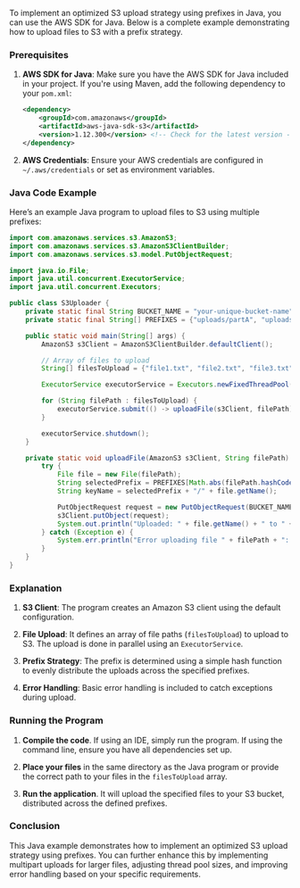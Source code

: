 To implement an optimized S3 upload strategy using prefixes in Java, you can use the AWS SDK for Java. Below is a complete example demonstrating how to upload files to S3 with a prefix strategy.

### Prerequisites

1. **AWS SDK for Java**: Make sure you have the AWS SDK for Java included in your project. If you're using Maven, add the following dependency to your `pom.xml`:

   ```xml
   <dependency>
       <groupId>com.amazonaws</groupId>
       <artifactId>aws-java-sdk-s3</artifactId>
       <version>1.12.300</version> <!-- Check for the latest version -->
   </dependency>
   ```

2. **AWS Credentials**: Ensure your AWS credentials are configured in `~/.aws/credentials` or set as environment variables.

### Java Code Example

Here’s an example Java program to upload files to S3 using multiple prefixes:

```java
import com.amazonaws.services.s3.AmazonS3;
import com.amazonaws.services.s3.AmazonS3ClientBuilder;
import com.amazonaws.services.s3.model.PutObjectRequest;

import java.io.File;
import java.util.concurrent.ExecutorService;
import java.util.concurrent.Executors;

public class S3Uploader {
    private static final String BUCKET_NAME = "your-unique-bucket-name"; // Change to your bucket name
    private static final String[] PREFIXES = {"uploads/partA", "uploads/partB"};

    public static void main(String[] args) {
        AmazonS3 s3Client = AmazonS3ClientBuilder.defaultClient();

        // Array of files to upload
        String[] filesToUpload = {"file1.txt", "file2.txt", "file3.txt"};

        ExecutorService executorService = Executors.newFixedThreadPool(4); // Adjust thread pool size as needed

        for (String filePath : filesToUpload) {
            executorService.submit(() -> uploadFile(s3Client, filePath));
        }

        executorService.shutdown();
    }

    private static void uploadFile(AmazonS3 s3Client, String filePath) {
        try {
            File file = new File(filePath);
            String selectedPrefix = PREFIXES[Math.abs(filePath.hashCode()) % PREFIXES.length]; // Distributing files
            String keyName = selectedPrefix + "/" + file.getName();

            PutObjectRequest request = new PutObjectRequest(BUCKET_NAME, keyName, file);
            s3Client.putObject(request);
            System.out.println("Uploaded: " + file.getName() + " to " + keyName);
        } catch (Exception e) {
            System.err.println("Error uploading file " + filePath + ": " + e.getMessage());
        }
    }
}
```

### Explanation

1. **S3 Client**: The program creates an Amazon S3 client using the default configuration.
  
2. **File Upload**: It defines an array of file paths (`filesToUpload`) to upload to S3. The upload is done in parallel using an `ExecutorService`.

3. **Prefix Strategy**: The prefix is determined using a simple hash function to evenly distribute the uploads across the specified prefixes.

4. **Error Handling**: Basic error handling is included to catch exceptions during upload.

### Running the Program

1. **Compile the code**. If using an IDE, simply run the program. If using the command line, ensure you have all dependencies set up.

2. **Place your files** in the same directory as the Java program or provide the correct path to your files in the `filesToUpload` array.

3. **Run the application**. It will upload the specified files to your S3 bucket, distributed across the defined prefixes.

### Conclusion

This Java example demonstrates how to implement an optimized S3 upload strategy using prefixes. You can further enhance this by implementing multipart uploads for larger files, adjusting thread pool sizes, and improving error handling based on your specific requirements.